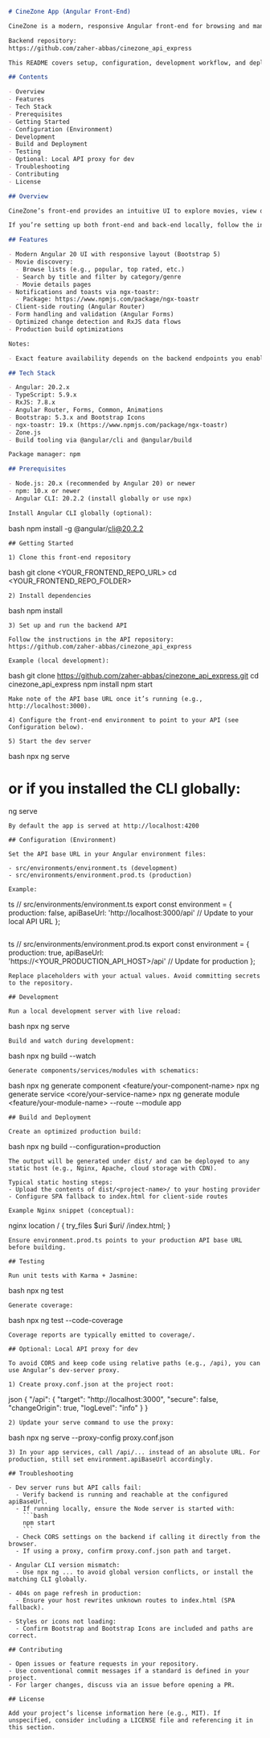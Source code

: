 ```markdown
# CineZone App (Angular Front‑End)

CineZone is a modern, responsive Angular front‑end for browsing and managing movies, connecting to a Node.js + Express.js + MySQL backend API.

Backend repository:
https://github.com/zaher-abbas/cinezone_api_express

This README covers setup, configuration, development workflow, and deployment for the front‑end application.

## Contents

- Overview
- Features
- Tech Stack
- Prerequisites
- Getting Started
- Configuration (Environment)
- Development
- Build and Deployment
- Testing
- Optional: Local API proxy for dev
- Troubleshooting
- Contributing
- License

## Overview

CineZone’s front‑end provides an intuitive UI to explore movies, view details, search and filter content, and interact with the CineZone API. It is optimized for performance and a smooth UX, leveraging Angular’s latest tooling.

If you’re setting up both front‑end and back‑end locally, follow the instructions below to configure the API URL in the Angular environment files.

## Features

- Modern Angular 20 UI with responsive layout (Bootstrap 5)
- Movie discovery:
  - Browse lists (e.g., popular, top rated, etc.)
  - Search by title and filter by category/genre
  - Movie details pages
- Notifications and toasts via ngx-toastr:
  - Package: https://www.npmjs.com/package/ngx-toastr
- Client‑side routing (Angular Router)
- Form handling and validation (Angular Forms)
- Optimized change detection and RxJS data flows
- Production build optimizations

Notes:

- Exact feature availability depends on the backend endpoints you enable and configure. See the API repo for details.

## Tech Stack

- Angular: 20.2.x
- TypeScript: 5.9.x
- RxJS: 7.8.x
- Angular Router, Forms, Common, Animations
- Bootstrap: 5.3.x and Bootstrap Icons
- ngx‑toastr: 19.x (https://www.npmjs.com/package/ngx-toastr)
- Zone.js
- Build tooling via @angular/cli and @angular/build

Package manager: npm

## Prerequisites

- Node.js: 20.x (recommended by Angular 20) or newer
- npm: 10.x or newer
- Angular CLI: 20.2.2 (install globally or use npx)

Install Angular CLI globally (optional):
```

bash
npm install -g @angular/cli@20.2.2

```
## Getting Started

1) Clone this front‑end repository
```

bash
git clone <YOUR_FRONTEND_REPO_URL>
cd <YOUR_FRONTEND_REPO_FOLDER>

```
2) Install dependencies
```

bash
npm install

```
3) Set up and run the backend API

Follow the instructions in the API repository:
https://github.com/zaher-abbas/cinezone_api_express

Example (local development):
```

bash
git clone https://github.com/zaher-abbas/cinezone_api_express.git
cd cinezone_api_express
npm install
npm start

```
Make note of the API base URL once it’s running (e.g., http://localhost:3000).

4) Configure the front‑end environment to point to your API (see Configuration below).

5) Start the dev server
```

bash
npx ng serve

# or if you installed the CLI globally:

ng serve

```
By default the app is served at http://localhost:4200

## Configuration (Environment)

Set the API base URL in your Angular environment files:

- src/environments/environment.ts (development)
- src/environments/environment.prod.ts (production)

Example:
```

ts
// src/environments/environment.ts
export const environment = {
production: false,
apiBaseUrl: 'http://localhost:3000/api' // Update to your local API URL
};

```

```

ts
// src/environments/environment.prod.ts
export const environment = {
production: true,
apiBaseUrl: 'https://<YOUR_PRODUCTION_API_HOST>/api' // Update for production
};

```
Replace placeholders with your actual values. Avoid committing secrets to the repository.

## Development

Run a local development server with live reload:
```

bash
npx ng serve

```
Build and watch during development:
```

bash
npx ng build --watch

```
Generate components/services/modules with schematics:
```

bash
npx ng generate component <feature/your-component-name>
npx ng generate service <core/your-service-name>
npx ng generate module <feature/your-module-name> --route <route> --module app

```
## Build and Deployment

Create an optimized production build:
```

bash
npx ng build --configuration=production

```
The output will be generated under dist/ and can be deployed to any static host (e.g., Nginx, Apache, cloud storage with CDN).

Typical static hosting steps:
- Upload the contents of dist/<project-name>/ to your hosting provider
- Configure SPA fallback to index.html for client‑side routes

Example Nginx snippet (conceptual):
```

nginx
location / {
try_files $uri $uri/ /index.html;
}

```
Ensure environment.prod.ts points to your production API base URL before building.

## Testing

Run unit tests with Karma + Jasmine:
```

bash
npx ng test

```
Generate coverage:
```

bash
npx ng test --code-coverage

```
Coverage reports are typically emitted to coverage/.

## Optional: Local API proxy for dev

To avoid CORS and keep code using relative paths (e.g., /api), you can use Angular’s dev‑server proxy.

1) Create proxy.conf.json at the project root:
```

json
{
"/api": {
"target": "http://localhost:3000",
"secure": false,
"changeOrigin": true,
"logLevel": "info"
}
}

```
2) Update your serve command to use the proxy:
```

bash
npx ng serve --proxy-config proxy.conf.json

```
3) In your app services, call /api/... instead of an absolute URL. For production, still set environment.apiBaseUrl accordingly.

## Troubleshooting

- Dev server runs but API calls fail:
  - Verify backend is running and reachable at the configured apiBaseUrl.
  - If running locally, ensure the Node server is started with:
    ```bash
    npm start
    ```
  - Check CORS settings on the backend if calling it directly from the browser.
  - If using a proxy, confirm proxy.conf.json path and target.

- Angular CLI version mismatch:
  - Use npx ng ... to avoid global version conflicts, or install the matching CLI globally.

- 404s on page refresh in production:
  - Ensure your host rewrites unknown routes to index.html (SPA fallback).

- Styles or icons not loading:
  - Confirm Bootstrap and Bootstrap Icons are included and paths are correct.

## Contributing

- Open issues or feature requests in your repository.
- Use conventional commit messages if a standard is defined in your project.
- For larger changes, discuss via an issue before opening a PR.

## License

Add your project’s license information here (e.g., MIT). If unspecified, consider including a LICENSE file and referencing it in this section.
```

